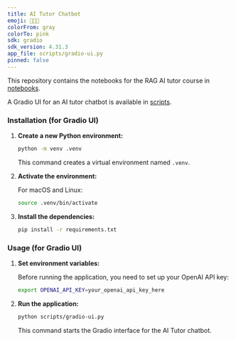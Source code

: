 ```yaml
---
title: AI Tutor Chatbot
emoji: 🧑🏻‍🏫
colorFrom: gray
colorTo: pink
sdk: gradio
sdk_version: 4.31.3
app_file: scripts/gradio-ui.py
pinned: false
---
```


This repository contains the notebooks for the RAG AI tutor course in [notebooks](./notebooks).

A Gradio UI for an AI tutor chatbot is available in [scripts](./scripts/gradio-ui.py).

### Installation (for Gradio UI)

1. **Create a new Python environment:**

    ```bash
    python -m venv .venv
    ```

    This command creates a virtual environment named `.venv`.

2. **Activate the environment:**

    For macOS and Linux:

    ```bash
    source .venv/bin/activate
    ```

3. **Install the dependencies:**

    ```bash
    pip install -r requirements.txt
    ```

### Usage (for Gradio UI)

1. **Set environment variables:**

    Before running the application, you need to set up your OpenAI API key:

    ```bash
    export OPENAI_API_KEY=your_openai_api_key_here
    ```

2. **Run the application:**

    ```bash
    python scripts/gradio-ui.py
    ```

    This command starts the Gradio interface for the AI Tutor chatbot.
